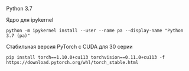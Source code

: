 Python 3.7

Ядро для ipykernel

```python -m ipykernel install --user --name pa --display-name "Python 3.7 (pa)"```

Стабильная версия PyTorch с CUDA для 30 серии

```pip install torch==1.10.0+cu113 torchvision==0.11.0+cu113 -f https://download.pytorch.org/whl/torch_stable.html```

